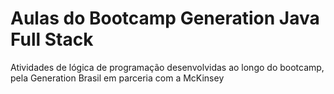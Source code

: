 # Aulas do Bootcamp Generation Java Full Stack

Atividades de lógica de programação desenvolvidas ao longo do bootcamp, pela Generation Brasil em parceria com a McKinsey
